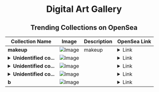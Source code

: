 <div align="center">

# Digital Art Gallery

## Trending Collections on OpenSea

| Collection Name                       | Image                                                                                     | Description                       | OpenSea Link                                                                                          |
|---------------------------------------|-------------------------------------------------------------------------------------------|-----------------------------------|--------------------------------------------------------------------------------------------------------|
| **makeup** | ![Image](https://i.seadn.io/s/raw/files/c5b7b51f14857a8637cac2ed3cc90159.png?w=500&auto=format?w=200&auto=format) | makeup | <details><summary>Link</summary>[makeup](https://opensea.io/collection/makeup-36)</details> |
| **<details><summary>Unidentified co...</summary>Unidentified contract b8dbc461-353e-4ac1-99ba-2c3ad669a23d</details>** | ![Image](https://i.seadn.io/s/raw/files/a837708742ad8afcb35eb60ba787976d.jpg?w=500&auto=format?w=200&auto=format) |  | <details><summary>Link</summary>[Unidentified contract b8dbc461-353e-4ac1-99ba-2c3ad669a23d](https://opensea.io/collection/unidentified-contract-b8dbc461-353e-4ac1-99ba-2c3a)</details> |
| **<details><summary>Unidentified co...</summary>Unidentified contract c15cfd55-19ff-43c8-bccf-c93d6fb3578c</details>** | ![Image](https://i.seadn.io/s/raw/files/cf57d187551dd413e4295042fa0b97b2.jpg?w=500&auto=format?w=200&auto=format) |  | <details><summary>Link</summary>[Unidentified contract c15cfd55-19ff-43c8-bccf-c93d6fb3578c](https://opensea.io/collection/unidentified-contract-c15cfd55-19ff-43c8-bccf-c93d)</details> |
| **<details><summary>Unidentified co...</summary>Unidentified contract 0df379cc-fbf8-4959-8056-c58619cf2f24</details>** | ![Image](https://i.seadn.io/s/raw/files/a837708742ad8afcb35eb60ba787976d.jpg?w=500&auto=format?w=200&auto=format) |  | <details><summary>Link</summary>[Unidentified contract 0df379cc-fbf8-4959-8056-c58619cf2f24](https://opensea.io/collection/unidentified-contract-0df379cc-fbf8-4959-8056-c586)</details> |
| **b** | ![Image](https://i.seadn.io/s/raw/files/9e27647d30e670feab210e8e34a98f91.jpg?w=500&auto=format?w=200&auto=format) |  | <details><summary>Link</summary>[b](https://opensea.io/collection/b-6382)</details> |

</div>